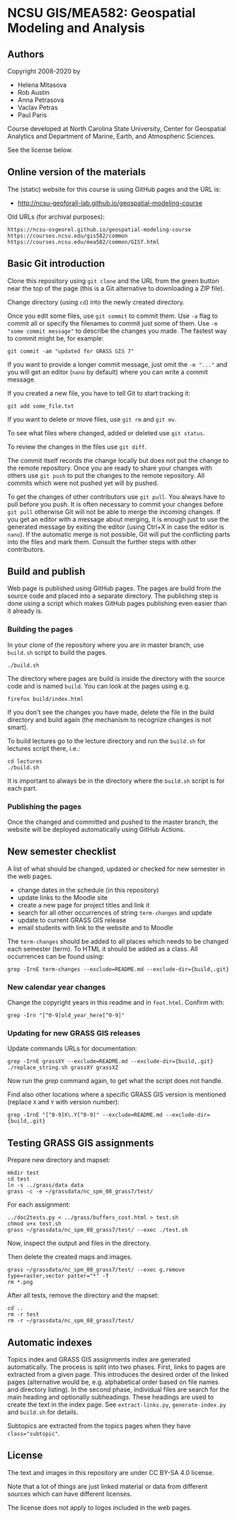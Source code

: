 NCSU GIS/MEA582: Geospatial Modeling and Analysis
=================================================


Authors
-------

Copyright 2008-2020 by

 * Helena Mitasova
 * Rob Austin
 * Anna Petrasova
 * Vaclav Petras
 * Paul Paris

Course developed at North Carolina State University,
Center for Geospatial Analytics and
Department of Marine, Earth, and Atmospheric Sciences.

See the license below.

Online version of the materials
-------------------------------

The (static) website for this course is using GitHub pages and the URL is:

* http://ncsu-geoforall-lab.github.io/geospatial-modeling-course

Old URLs (for archival purposes):

    https://ncsu-osgeorel.github.io/geospatial-modeling-course
    https://courses.ncsu.edu/gis582/common
    https://courses.ncsu.edu/mea582/common/GIST.html


Basic Git introduction
----------------------

Clone this repository using `git clone` and the URL from the green button
near the top of the page (this is a Git alternative to downloading a ZIP file).

Change directory (using `cd`) into the newly created directory.

Once you edit some files, use `git commit` to commit them. Use `-a` flag to
commit all or specify the filenames to commit just some of them.
Use `-m "some commit message"` to describe the changes you made.
The fastest way to commit might be, for example:

    git commit -am "updated for GRASS GIS 7"

If you want to provide a longer commit message, just omit the `-m "..."` and
you will get an editor (`nano` by default) where you can write a commit message.

If you created a new file, you have to tell Git to start tracking it:

    git add some_file.txt

If you want to delete or move files, use `git rm` and `git mv`.

To see what files where changed, added or deleted use `git status`.

To review the changes in the files use `git diff`.

The commit itself records the change locally but does not put the change
to the remote repository.
Once you are ready to share your changes with others use `git push`
to put the changes to the remote repository.
All commits which were not pushed yet will by pushed.

To get the changes of other contributors use `git pull`.
You always have to pull before you push. It is often necessary to commit
your changes before `git pull` otherwise Git will not be able to merge
the incoming changes. If you get an editor with a message about merging,
it is enough just to use the generated message by exiting the editor
(using Ctrl+X in case the editor is `nano`).
If the automatic merge is not possible, Git will put the conflicting parts
into the files and mark them. Consult the further steps with other contributors.


Build and publish
-----------------

Web page is published using GitHub pages. The pages are build from the source
code and placed into a separate directory. The publishing step
is done using a script which makes GitHub pages publishing
even easier than it already is.


### Building the pages

In your clone of the repository where you are in master branch,
use `build.sh` script to build the pages.

    ./build.sh

The directory where pages are build is inside the directory with
the source code and is named `build`.
You can look at the pages using e.g.

    firefox build/index.html

If you don't see the changes you have made, delete the file in the build
directory and build again (the mechanism to recognize changes is not smart).

To build lectures go to the lecture directory and run the `build.sh`
for lectures script there, i.e.:

    cd lectures
    ./build.sh

It is important to always be in the directory where the `build.sh`
script is for each part.

### Publishing the pages

Once the changed and committed and pushed to the master branch, the
website will be deployed automatically using GitHub Actions.


New semester checklist
----------------------

A list of what should be changed, updated or checked for new semester
in the web pages.

* change dates in the schedule (in this repository)
* update links to the Moodle site
* create a new page for project titles and link it
* search for all other occurrences of string `term-changes` and update
* update to current GRASS GIS release
* email students with link to the website and to Moodle

The `term-changes` should be added to all places which needs to be
changed each semester (term). To HTML it should be added as a class.
All occurrences can be found using:

```
grep -IrnE term-changes --exclude=README.md --exclude-dir={build,.git}
```

### New calendar year changes

Change the copyright years in this readme and in `foot.html`.
Confirm with:

```
grep -Irn "[^0-9]old_year_here[^0-9]"
```

### Updating for new GRASS GIS releases

Update commands URLs for documentation:

```
grep -IrnE grassXY --exclude=README.md --exclude-dir={build,.git}
./replace_string.sh grassXY grassXZ
```

Now run the *grep* command again, to get what the script does not
handle.

Find also other locations where a specific GRASS GIS version is
mentioned (replace `X` and `Y` with version number):

```
grep -IrnE "[^0-9]X\.Y[^0-9]" --exclude=README.md --exclude-dir={build,.git}
```

Testing GRASS GIS assignments
-----------------------------

Prepare new directory and mapset:

```
mkdir test
cd test
ln -s ../grass/data data
grass -c -e ~/grassdata/nc_spm_08_grass7/test/
```

For each assignment:

```
../doc2tests.py < ../grass/buffers_cost.html > test.sh
chmod u+x test.sh
grass ~/grassdata/nc_spm_08_grass7/test/ --exec ./test.sh
```

Now, inspect the output and files in the directory.

Then delete the created maps and images.

```
grass ~/grassdata/nc_spm_08_grass7/test/ --exec g.remove type=raster,vector patter="*" -f
rm *.png
```

After all tests, remove the directory and the mapset:

```
cd ..
rm -r test
rm -r ~/grassdata/nc_spm_08_grass7/test/
```

Automatic indexes
-----------------

Topics index and GRASS GIS assignments index are generated automatically.
The process is split into two phases. First, links to pages are extracted
from a given page. This introduces the desired order of the linked pages
(alternative would be, e.g. alphabetical order based on file names
and directory listing). In the second phase, individual files are search
for the main heading and optionally subheadings. These headings
are used to create the text in the index page.
See `extract-links.py`, `generate-index.py` and `build.sh` for details.

Subtopics are extracted from the topics pages when they have `class="subtopic"`.


License
-------

The text and images in this repository are under CC BY-SA 4.0 license.

Note that a lot of things are just linked material or data from different
sources which can have different licenses.

The license does not apply to logos included in the web pages.
